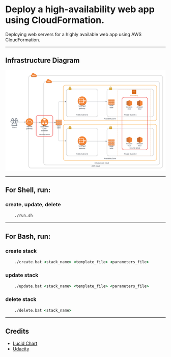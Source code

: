 # Deploy a high-availability web app using CloudFormation.
 Deploying web servers for a highly available web app using AWS CloudFormation.

---
## Infrastructure Diagram
![Project Infrastructure Diagram](Udagram%20AWS%20Infra.png)

---
## For Shell, run:
### create, update, delete
```sh
    ./run.sh
```

---
## For Bash, run: 
### create stack
```bat
    ./create.bat <stack_name> <template_file> <parameters_file>
``` 
### update stack 
```bat
    ./update.bat <stack_name> <template_file> <parameters_file>
```
### delete stack
```bat
    ./delete.bat <stack_name>
```

---
## Credits
- [Lucid Chart](https://app.lucidchart.com)
- [Udacity](https://udacity.com)
